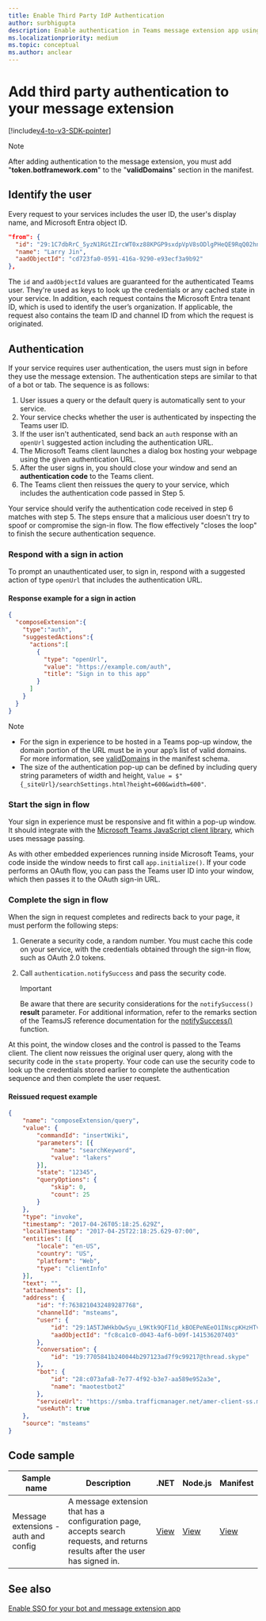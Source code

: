```yaml
---
title: Enable Third Party IdP Authentication
author: surbhigupta
description: Enable authentication in Teams message extension app using third-party provider with Microsoft Entra configuration and code sample.
ms.localizationpriority: medium
ms.topic: conceptual
ms.author: anclear
---
```

# Add third party authentication to your message extension

[!include[v4-to-v3-SDK-pointer](~/includes/v4-to-v3-pointer-me.md)]

> [!NOTE]
> After adding authentication to the message extension, you must add "**token.botframework.com**" to the "**validDomains**" section in the manifest.

## Identify the user

Every request to your services includes the user ID, the user's display name, and Microsoft Entra object ID.

```json
"from": {
  "id": "29:1C7dbRrC_5yzN1RGtZIrcWT0xz88KPGP9sxdpVpV8sODlgPHeQE9RqQ02hnpuKzy6zZ-AaZx6swUOMj_Dsdse3TQ4sIaeebbFBF-VgjJy_nY",
  "name": "Larry Jin",
  "aadObjectId": "cd723fa0-0591-416a-9290-e93ecf3a9b92"
},
```

The `id` and `aadObjectId` values are guaranteed for the authenticated Teams user. They're used as keys to look up the credentials or any cached state in your service. In addition, each request contains the Microsoft Entra tenant ID, which is used to identify the user’s organization. If applicable, the request also contains the team ID and channel ID from which the request is originated.

## Authentication

If your service requires user authentication, the users must sign in before they use the message extension. The authentication steps are similar to that of a bot or tab.
The sequence is as follows:

1. User issues a query or the default query is automatically sent to your service.
1. Your service checks whether the user is authenticated by inspecting the Teams user ID.
1. If the user isn't authenticated, send back an `auth` response with an `openUrl` suggested action including the authentication URL.
1. The Microsoft Teams client launches a dialog box hosting your webpage using the given authentication URL.
1. After the user signs in, you should close your window and send an **authentication code** to the Teams client.
1. The Teams client then reissues the query to your service, which includes the authentication code passed in Step 5.

Your service should verify the authentication code received in step 6 matches with step 5. The steps ensure that a malicious user doesn't try to spoof or compromise the sign-in flow. The flow effectively "closes the loop" to finish the secure authentication sequence.

### Respond with a sign in action

To prompt an unauthenticated user, to sign in, respond with a suggested action of type `openUrl` that includes the authentication URL.

#### Response example for a sign in action

```json
{
  "composeExtension":{
    "type":"auth",
    "suggestedActions":{
      "actions":[
        {
          "type": "openUrl",
          "value": "https://example.com/auth",
          "title": "Sign in to this app"
        }
      ]
    }
  }
}
```

> [!NOTE]
>
> * For the sign in experience to be hosted in a Teams pop-up window, the domain portion of the URL must be in your app’s list of valid domains. For more information, see [validDomains](~/resources/schema/manifest-schema.md#validdomains) in the manifest schema.
> * The size of the authentication pop-up can be defined by including query string parameters of width and height, `Value = $"{_siteUrl}/searchSettings.html?height=600&width=600"`.

### Start the sign in flow

Your sign in experience must be responsive and fit within a pop-up window. It should integrate with the [Microsoft Teams JavaScript client library](/javascript/api/overview/msteams-client), which uses message passing.

As with other embedded experiences running inside Microsoft Teams, your code inside the window needs to first call `app.initialize()`. If your code performs an OAuth flow, you can pass the Teams user ID into your window, which then passes it to the OAuth sign-in URL.

### Complete the sign in flow

When the sign in request completes and redirects back to your page, it must perform the following steps:

1. Generate a security code, a random number. You must cache this code on your service, with the credentials obtained through the sign-in flow, such as OAuth 2.0 tokens.
1. Call `authentication.notifySuccess` and pass the security code.

    > [!IMPORTANT]
    >
    > Be aware that there are security considerations for the `notifySuccess()` **result** parameter. For additional information, refer to the remarks section of the TeamsJS reference documentation for the [notifySuccess()](/javascript/api/%40microsoft/teams-js/authentication#@microsoft-teams-js-authentication-notifysuccess) function.

At this point, the window closes and the control is passed to the Teams client. The client now reissues the original user query, along with the security code in the `state` property. Your code can use the security code to look up the credentials stored earlier to complete the authentication sequence and then complete the user request.

#### Reissued request example

```json
{
    "name": "composeExtension/query",
    "value": {
        "commandId": "insertWiki",
        "parameters": [{
            "name": "searchKeyword",
            "value": "lakers"
        }],
        "state": "12345",
        "queryOptions": {
            "skip": 0,
            "count": 25
        }
    },
    "type": "invoke",
    "timestamp": "2017-04-26T05:18:25.629Z",
    "localTimestamp": "2017-04-25T22:18:25.629-07:00",
    "entities": [{
        "locale": "en-US",
        "country": "US",
        "platform": "Web",
        "type": "clientInfo"
    }],
    "text": "",
    "attachments": [],
    "address": {
        "id": "f:7638210432489287768",
        "channelId": "msteams",
        "user": {
            "id": "29:1A5TJWHkbOwSyu_L9Ktk9QFI1d_kBOEPeNEeO1INscpKHzHTvWfiau5AX_6y3SuiOby-r73dzHJ17HipUWqGPgw",
            "aadObjectId": "fc8ca1c0-d043-4af6-b09f-141536207403"
        },
        "conversation": {
            "id": "19:7705841b240044b297123ad7f9c99217@thread.skype"
        },
        "bot": {
            "id": "28:c073afa8-7e77-4f92-b3e7-aa589e952a3e",
            "name": "maotestbot2"
        },
        "serviceUrl": "https://smba.trafficmanager.net/amer-client-ss.msg/",
        "useAuth": true
    },
    "source": "msteams"
}
```

## Code sample

|**Sample name** | **Description** |**.NET** | **Node.js**| **Manifest**|
|----------------|-----------------|--------------|----------------|----------------|
|Message extensions - auth and config | A message extension that has a configuration page, accepts search requests, and returns results after the user has signed in. |[View](https://github.com/OfficeDev/Microsoft-Teams-Samples/tree/main/samples/msgext-search-auth-config/csharp)|[View](https://github.com/OfficeDev/Microsoft-Teams-Samples/tree/main/samples/msgext-search-sso-config/nodejs)|[View](https://github.com/OfficeDev/Microsoft-Teams-Samples/tree/main/samples/msgext-search-auth-config/csharp/demo-manifest/msgext-search-auth-config.zip)|

## See also

[Enable SSO for your bot and message extension app](../../bots/how-to/authentication/bot-sso-overview.md)

